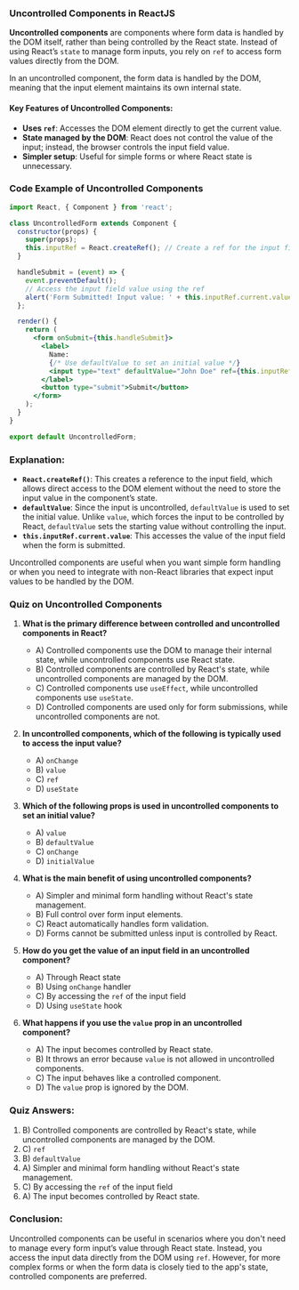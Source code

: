 ### Uncontrolled Components in ReactJS

**Uncontrolled components** are components where form data is handled by the DOM itself, rather than being controlled by the React state. Instead of using React’s `state` to manage form inputs, you rely on `ref` to access form values directly from the DOM.

In an uncontrolled component, the form data is handled by the DOM, meaning that the input element maintains its own internal state.

#### Key Features of Uncontrolled Components:
- **Uses `ref`**: Accesses the DOM element directly to get the current value.
- **State managed by the DOM**: React does not control the value of the input; instead, the browser controls the input field value.
- **Simpler setup**: Useful for simple forms or where React state is unnecessary.

### Code Example of Uncontrolled Components

```jsx
import React, { Component } from 'react';

class UncontrolledForm extends Component {
  constructor(props) {
    super(props);
    this.inputRef = React.createRef(); // Create a ref for the input field
  }

  handleSubmit = (event) => {
    event.preventDefault();
    // Access the input field value using the ref
    alert('Form Submitted! Input value: ' + this.inputRef.current.value);
  };

  render() {
    return (
      <form onSubmit={this.handleSubmit}>
        <label>
          Name:
          {/* Use defaultValue to set an initial value */}
          <input type="text" defaultValue="John Doe" ref={this.inputRef} />
        </label>
        <button type="submit">Submit</button>
      </form>
    );
  }
}

export default UncontrolledForm;
```

### Explanation:

- **`React.createRef()`**: This creates a reference to the input field, which allows direct access to the DOM element without the need to store the input value in the component’s state.
- **`defaultValue`**: Since the input is uncontrolled, `defaultValue` is used to set the initial value. Unlike `value`, which forces the input to be controlled by React, `defaultValue` sets the starting value without controlling the input.
- **`this.inputRef.current.value`**: This accesses the value of the input field when the form is submitted.

Uncontrolled components are useful when you want simple form handling or when you need to integrate with non-React libraries that expect input values to be handled by the DOM.

### Quiz on Uncontrolled Components

1. **What is the primary difference between controlled and uncontrolled components in React?**
   - A) Controlled components use the DOM to manage their internal state, while uncontrolled components use React state.
   - B) Controlled components are controlled by React's state, while uncontrolled components are managed by the DOM.
   - C) Controlled components use `useEffect`, while uncontrolled components use `useState`.
   - D) Controlled components are used only for form submissions, while uncontrolled components are not.

2. **In uncontrolled components, which of the following is typically used to access the input value?**
   - A) `onChange`
   - B) `value`
   - C) `ref`
   - D) `useState`

3. **Which of the following props is used in uncontrolled components to set an initial value?**
   - A) `value`
   - B) `defaultValue`
   - C) `onChange`
   - D) `initialValue`

4. **What is the main benefit of using uncontrolled components?**
   - A) Simpler and minimal form handling without React's state management.
   - B) Full control over form input elements.
   - C) React automatically handles form validation.
   - D) Forms cannot be submitted unless input is controlled by React.

5. **How do you get the value of an input field in an uncontrolled component?**
   - A) Through React state
   - B) Using `onChange` handler
   - C) By accessing the `ref` of the input field
   - D) Using `useState` hook

6. **What happens if you use the `value` prop in an uncontrolled component?**
   - A) The input becomes controlled by React state.
   - B) It throws an error because `value` is not allowed in uncontrolled components.
   - C) The input behaves like a controlled component.
   - D) The `value` prop is ignored by the DOM.

### Quiz Answers:
1. B) Controlled components are controlled by React's state, while uncontrolled components are managed by the DOM.
2. C) `ref`
3. B) `defaultValue`
4. A) Simpler and minimal form handling without React's state management.
5. C) By accessing the `ref` of the input field
6. A) The input becomes controlled by React state.

### Conclusion:
Uncontrolled components can be useful in scenarios where you don't need to manage every form input’s value through React state. Instead, you access the input data directly from the DOM using `ref`. However, for more complex forms or when the form data is closely tied to the app's state, controlled components are preferred.